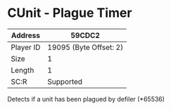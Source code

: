 #  CUnit - Plague Timer
Address   | 59CDC2
----------|-------------
Player ID | 19095 (Byte Offset: 2)
Size 	  | 1
Length 	  | 1
SC:R      | Supported

Detects if a unit has been plagued by defiler (*65536)
